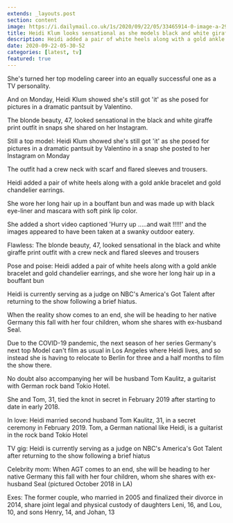 ```yaml
---
extends: _layouts.post
section: content
image: https://i.dailymail.co.uk/1s/2020/09/22/05/33465914-0-image-a-29_1600748930647.jpg 
title: Heidi Klum looks sensational as she models black and white giraffe print pantsuit by Valentino 
description: Heidi added a pair of white heels along with a gold ankle bracelet and gold chandelier earrings, and she wore her long hair up in a bouffant bun. 
date: 2020-09-22-05-30-52 
categories: [latest, tv] 
featured: true 
--- 
```

She's turned her top modeling career into an equally successful one as a TV personality.

And on Monday, Heidi Klum showed she's still got 'it' as she posed for pictures in a dramatic pantsuit by Valentino.

The blonde beauty, 47, looked sensational in the black and white giraffe print outfit in snaps she shared on her Instagram.

Still a top model: Heidi Klum showed she's still got 'it' as she posed for pictures in a dramatic pantsuit by Valentino in a snap she posted to her Instagram on Monday

The outfit had a crew neck with scarf and flared sleeves and trousers.

Heidi added a pair of white heels along with a gold ankle bracelet and gold chandelier earrings.

She wore her long hair up in a bouffant bun and was made up with black eye-liner and mascara with soft pink lip color.

She added a short video captioned 'Hurry up .....and wait !!!!!' and the images appeared to have been taken at a swanky outdoor eatery.

Flawless: The blonde beauty, 47, looked sensational in the black and white giraffe print outfit with a crew neck and flared sleeves and trousers

Pose and poise: Heidi added a pair of white heels along with a gold ankle bracelet and gold chandelier earrings, and she wore her long hair up in a bouffant bun 

Heidi is currently serving as a judge on NBC's America's Got Talent after returning to the show following a brief hiatus.

When the reality show comes to an end, she will be heading to her native Germany this fall with her four children, whom she shares with ex-husband Seal.

Due to the COVID-19 pandemic, the next season of her series Germany's next top Model can't film as usual in Los Angeles where Heidi lives, and so instead she is having to relocate to Berlin for three and a half months to film the show there.

No doubt also accompanying her will be husband Tom Kaulitz, a guitarist with German rock band Tokio Hotel.

She and Tom, 31, tied the knot in secret in February 2019 after starting to date in early 2018.

In love: Heidi married second husband Tom Kaulitz, 31, in a secret ceremony in February 2019. Tom, a German national like Heidi, is a guitarist in the rock band Tokio Hotel

TV gig: Heidi is currently serving as a judge on NBC's America's Got Talent after returning to the show following a brief hiatus 

Celebrity mom: When AGT comes to an end, she will be heading to her native Germany this fall with her four children, whom she shares with ex-husband Seal (pictured October 2018 in LA)

Exes: The former couple, who married in 2005 and finalized their divorce in 2014, share joint legal and physical custody of daughters Leni, 16, and Lou, 10, and sons Henry, 14, and Johan, 13

